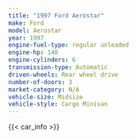 ```yaml
---
title: "1997 Ford Aerostar"
make: Ford
model: Aerostar
year: 1997
engine-fuel-type: regular unleaded
engine-hp: 140
engine-cylinders: 6
transmission-type: Automatic
driven-wheels: Rear wheel drive
number-of-doors: 3
market-category: N/A
vehicle-size: Midsize
vehicle-style: Cargo Minivan
---
```


{{< car_info >}}
